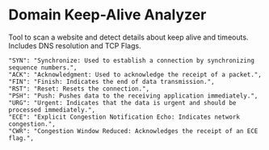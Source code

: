 # Domain Keep-Alive Analyzer

Tool to scan a website and detect details about keep alive and timeouts.  Includes DNS resolution and TCP Flags.

    "SYN": "Synchronize: Used to establish a connection by synchronizing sequence numbers.",
    "ACK": "Acknowledgment: Used to acknowledge the receipt of a packet.",
    "FIN": "Finish: Indicates the end of data transmission.",
    "RST": "Reset: Resets the connection.",
    "PSH": "Push: Pushes data to the receiving application immediately.",
    "URG": "Urgent: Indicates that the data is urgent and should be processed immediately.",
    "ECE": "Explicit Congestion Notification Echo: Indicates network congestion.",
    "CWR": "Congestion Window Reduced: Acknowledges the receipt of an ECE flag.",
